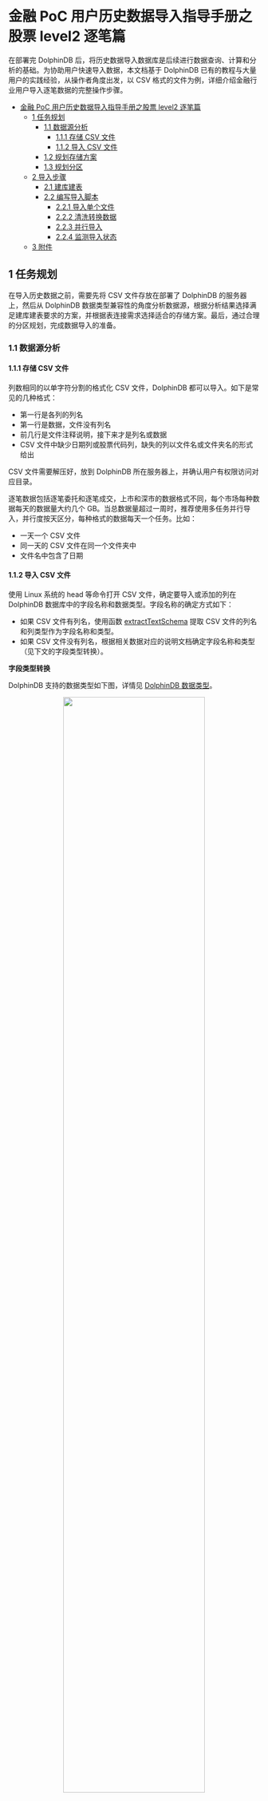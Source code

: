 # 金融 PoC 用户历史数据导入指导手册之股票 level2 逐笔篇

在部署完 DolphinDB 后，将历史数据导入数据库是后续进行数据查询、计算和分析的基础。为协助用户快速导入数据，本文档基于 DolphinDB 已有的教程与大量用户的实践经验，从操作者角度出发，以 CSV 格式的文件为例，详细介绍金融行业用户导入逐笔数据的完整操作步骤。

- [金融 PoC 用户历史数据导入指导手册之股票 level2 逐笔篇](#金融-poc-用户历史数据导入指导手册之股票-level2-逐笔篇)
  - [1 任务规划](#1-任务规划)
    - [1.1 数据源分析](#11-数据源分析)
      - [1.1.1 存储 CSV 文件](#111-存储-csv-文件)
      - [1.1.2 导入 CSV 文件](#112-导入-csv-文件)
    - [1.2 规划存储方案](#12-规划存储方案)
    - [1.3 规划分区](#13-规划分区)
  - [2 导入步骤](#2-导入步骤)
    - [2.1 建库建表](#21-建库建表)
    - [2.2 编写导入脚本](#22-编写导入脚本)
      - [2.2.1 导入单个文件](#221-导入单个文件)
      - [2.2.2 清洗转换数据](#222-清洗转换数据)
      - [2.2.3 并行导入](#223-并行导入)
      - [2.2.4 监测导入状态](#224-监测导入状态)
  - [3 附件](#3-附件)

## 1 任务规划

在导入历史数据之前，需要先将 CSV 文件存放在部署了 DolphinDB 的服务器上，然后从 DolphinDB 数据类型兼容性的角度分析数据源，根据分析结果选择满足建库建表要求的方案，并根据表连接需求选择适合的存储方案。最后，通过合理的分区规划，完成数据导入的准备。

### 1.1 数据源分析

#### 1.1.1 存储 CSV 文件

列数相同的以单字符分割的格式化 CSV 文件，DolphinDB 都可以导入。如下是常见的几种格式：

- 第一行是各列的列名
- 第一行是数据，文件没有列名
- 前几行是文件注释说明，接下来才是列名或数据
- CSV 文件中缺少日期列或股票代码列，缺失的列以文件名或文件夹名的形式给出

CSV 文件需要解压好，放到 DolphinDB 所在服务器上，并确认用户有权限访问对应目录。

逐笔数据包括逐笔委托和逐笔成交，上市和深市的数据格式不同，每个市场每种数据每天的数据量大约几个 GB。当总数据量超过一周时，推荐使用多任务并行导入，并行度按天区分，每种格式的数据每天一个任务。比如：

- 一天一个 CSV 文件
- 同一天的 CSV 文件在同一个文件夹中
- 文件名中包含了日期

#### 1.1.2 导入 CSV 文件

使用 Linux 系统的 head 等命令打开 CSV 文件，确定要导入或添加的列在 DolphinDB 数据库中的字段名称和数据类型。字段名称的确定方式如下：

- 如果 CSV 文件有列名，使用函数 [extractTextSchema](https://www.dolphindb.cn/cn/help/FunctionsandCommands/FunctionReferences/e/extractTextSchema.html) 提取 CSV 文件的列名和列类型作为字段名称和类型。
- 如果 CSV 文件没有列名，根据相关数据对应的说明文档确定字段名称和类型（见下文的字段类型转换）。

**字段类型转换**

DolphinDB 支持的数据类型如下图，详情见 [DolphinDB 数据类型](https://www.dolphindb.cn/cn/help/DataTypesandStructures/DataTypes/index.html)。

<div align=center><img src=./images/LoadDataForPoc/dataType.png width=75%> </div>

在这些数据类型中，整型、浮点型与其他数据库相同，可直接根据数据精度选择。DolphinDB 比较有特色的是如下两种类型：

- 字符串：在 DolphinDB 中可以把字符串保存为 SYMBOL 类型数据。一个 SYMBOL 类型数据在 DolphinDB 系统内部存储为一个整数，数据排序、查询、比较时更有效率。因此，使用 SYMBOL 类型有可能提高系统性能，同时也可节省存储空间。SYMBOL 和 STRING 的使用原则是：**重复多的有限数量的字符串使用 SYMBOL，重复少的描述性字符串使用 STRING。** 比如，股票代码，交易类型标志等使用 SYMBOL，例如 \["IBM","C","MS"\] 等；备注、自定义信息等使用 STRING。在结构化的 level2 金融数据中，STRING 使用得较少。

- 时间日期：如上图所示，DolphinDB 支持丰富的时间日期类型。**凡是涉及时间日期的，推荐用户根据不同精度选择对应的 DolphinDB 时间日期类型。**

下图是通过 head 命令查看的上市委托数据的 CSV 文件。

<div align=center><img src=./images/LoadDataForPoc/headEntrust.png width=50%> </div>

从上图可以看出，这个 CSV 文件的第一行是一些说明备注信息，在后续读取的时候需要跳过。这个文件没有列名，从第二行开始是数据，共 10 列。从左至右的字段名根据上市的说明文档定义为：SecurityID, TransactTime, valOrderNoue, Price, Balance, OrderBSFlag, OrdType, OrderIndex, ChannelNo, BizIndex。

其中 SecurityID, OrderBSFlag 和 OrdType 为重复较多的有限数量的字符串，使用 SYMBOL 类型；TransactTime 为从年到毫秒的日期，使用 TIMESTAMP 数据类型；其它的字段没有特殊之处，整数用 INT，浮点数用 DOUBLE。所以，从左至右存储字段的数据类型定义为：SYMBOL, TIMESTAMP, INT, DOUBLE, INT, SYMBOL, SYMBOL, INT, INT, INT。

其它格式的 CSV 文件，也按此方式确定好字段名称和数据类型。后续数据库中按这些定义好的类型存储数据。

按上述分析定义的表结构列数和 CSV 文件完全一致。如果有特殊需要，也可以增加或减少列。只要字段名称和数据类型按顺序一一对应即可。比如计划将上市和深市的数据统一存储，那么分别分析两市的 CSV 文件，确定共同保留的列，确定字段名称和字段类型。

DolphinDB 导入数据的步骤是先把 CSV 文件读入内存，再写入硬盘。由于不同 CSV 文件对相同字段保存方式不同，CSV 文件在导入内存时不一定能正确识别出数据类型。可能需要对如下字段进行转换：

- 股票代码列：对于 002415, 600001 等数字样式，会被识别为 INT 类型，需要转为 SYMBOL 类型。如果不同代码的数字位数不同，转换时，还要按 6 位对齐
- 时间日期列：对于 20220101093000000, 20220101, 93000000 和 epoch 格式等数字样式，会被识别为 LONG 类型，需要转为 DolphinDB 的 TIMESTAMP, DATE, TIME 等精度的日期时间类型
- 一些交易标志列：对于 C, B, S 等字母样式，会识别为 CHAR 类型，需要转为 SYMBOL 类型
- 需要最终存储为 SYMBOL 类型的，只要转为 STRING 类型即可。

总而言之，CSV 数据的一些列在导入内存后，可能和期望存储到数据库中的数据类型不一致，需要进行转换。具体的转换方式也比较简单，将在后面实操章节中详细介绍。

### 1.2 规划存储方案

分析完数据源后，需要规划如何在 DolphinDB 中基于 level2 逐笔数据建库建表。存储方案的设计原则是：**当没有表连接分析的需求时，推荐单库单表存储数据；当有表连接需求时，一库多表存储数据。**

- 沪深两市的逐笔委托和逐笔成交数据之间一般是有关联分析需求的，所以推荐一库多表。
- 上市和深市不需要合并时，建立两数据库，一个保存上市数据，另一个保存深市数据。每个数据库中分别建立两个数据表，一个数据表存储逐笔委托数据，另一个数据表存储逐笔成交数据。
- 若沪深两市的数据需要合并统一存储，则规划一个数据库，库内建两个数据表，一个数据表保存两市的逐笔委托，另一个保存两市的逐笔成交。

**DolphinDB 单表存储的数据量无上限，同一种类型的数据全部存储到一个数据表，不需要考虑分库分表。**

### 1.3 规划分区

**规划分区是建立数据库之前最重要的一环**，有以下几点作用：

- 分区使大型表更易于管理，提高查询速度
- 分区使系统可以充分利用资源，提高计算速度
- 增加了系统的可用性

分区原理及详细教程参见：[分区数据库设计和操作](https://gitee.com/dolphindb/Tutorials_CN/blob/master/database.md)。

对于 level2 逐笔数据的场景，推荐复合分区，先按日期做值分区，再按股票代码做 HASH 分区。

分区数量由数据大小决定，TSDB 引擎每个分区数据量为压缩前 400MB-1GB，OLAP 引擎每个分区数据量为压缩前 100MB-300MB。

分区是在数据库层面进行的，同一个数据库中的不同数据表，分区方式相同。当需要关联的两表存储到同一个数据库中时，以数据量大的表为基准，按上述原则进行分区。

## 2 导入步骤

完成分析和规划后，用户可按照本章步骤导入数据。先用单个文件进行调试，调试成功后，再使用多任务并行方式，对全量数据进行快速导入。

### 2.1 建库建表

本教程以上海证券交易所的逐笔委托数据为例来建库建表，点击 [Entrust](https://www.dolphindb.cn/downloads/docs/LoadDataForPoc.zip) 下载用例数据。文件解压后放到 loadForPoc/SH/Order/20210104 目录下。在 DolphinDB 中，可以使用 [create](https://www.dolphindb.cn/cn/help/SQLStatements/create.html) 语句建库建表。DolphinDB 建库时有 OLAP 和 TSDB 两种存储引擎可以选择，具体的选择原则可参考 [数据模型](https://www.dolphindb.cn/cn/help/DatabaseandDistributedComputing/Database/DataModel.html)。

本教程推荐选用 [TSDB](https://www.dolphindb.cn/cn/help/DatabaseandDistributedComputing/Database/DataModel.html) 引擎。上市每天逐笔委托数据大小在 3GB 左右，根据前面的分区规划，先按日期做值分区，再用股票代码做7个 HASH 分区。按日期值分区时，**VALUE 的初始值写两三天的初始值即可，实际分区值会根据数据的实际日期自动扩展**。

完整的建库代码如下：

```
if (existsDatabase("dfs://sh_entrust"))
{
 dropDatabase("dfs://sh_entrust")
}

create database "dfs://sh_entrust" partitioned by VALUE(2022.01.01..2022.01.03), HASH([SYMBOL, 10]), engine='TSDB'
```

建库完成后，开始建表。建表的关键是指定字段名称及类型，先用 head 命令在 Linux 系统下查看一下 CSV 文件的结构，如下图所示：

<div align=center><img src=./images/LoadDataForPoc/csvType.jpg width=50%> </div>

可以看到，这个 CSV 文件有如下特点：

- 第一行是文件说明，后续各种读取都需要跳过这一行
- 从第二行开始是数据，没有列名，在建表时需要根据数据的说明文档定义字段名称和字段类型

建表时，OLAP 引擎和 TSDB 引擎都需要指定分区字段，例如：partitioned by TransactTime,SecurityID。TSDB 引擎还有一个分区内排序字段的参数要指定，例如：sortColumns = \[\`SecurityID,\`TransactTime\]。注意字段顺序不能调换。

完整建表语句如下：

```
create table "dfs://sh_entrust"."entrust"(
 SecurityID SYMBOL,
 TransactTime TIMESTAMP,
 valOrderNoue INT,
 Price DOUBLE,
 Balance INT,
 OrderBSFlag SYMBOL,
 OrdType SYMBOL,
 OrderIndex INT,
 ChannelNo INT,
 BizIndex INT)
partitioned by TransactTime,SecurityID,
sortColumns = [`SecurityID,`TransactTime]
```

确认数据表列数时，应当根据用户需求来指定。当 CSV 文件缺少或多余某些列时，用户可使用脚本在 CSV 文件基础上增加或减少列。

在列数和 CSV 文件不一样时，确认 HASH 分区的数量，需要先将各列数据类型占用的字节数据求和，得到一行数据的大小，然后乘以数据行数，得到一天的数据大小。最后，使用一天的数据大小除以每个分区的大小，得到 HASH 分区的数量。

通常逐笔数据是不需要去重的。如果由于特定的数据源等原因，有去重的需求，可在建表时指定 keepDuplicates 参数的值，包含以下选项：

- ALL: 保留所有数据
- LAST：仅保留最新数据
- FIRST：仅保留第一条数据

### 2.2 编写导入脚本

#### 2.2.1 导入单个文件

DolphinDB 导入数据的核心函数是 [loadTextEx](https://www.dolphindb.cn/cn/help/FunctionsandCommands/FunctionReferences/l/loadTextEx.html)，可用于 CSV 文件读取、数据清洗和入库一体化操作。导入数据核心代码如下：

```
db = database("dfs://sh_entrust")
def transType(mutable memTable)
{
 return memTable.replaceColumn!(`col0,string(memTable.col0)).replaceColumn!(`col1,datetimeParse(string(memTable.col1),"yyyyMMddHHmmssSSS")).replaceColumn!(`col5,string(memTable.col5)).replaceColumn!(`col6,string(memTable.col6))
}
filePath = "/home/ychan/data/loadForPoc/SH/Order/20210104/Entrust.csv"
loadTextEx(dbHandle = db, tableName = `entrust, partitionColumns = `col1`col0, filename = filePath, skipRows = 1,transform = transType)
```

导入完成后，查询部分数据，代码如下：

```
select top 10 * from loadTable("dfs://sh_entrust",`entrust)
```

如果数据导入成功，查询结果如下图所示

<div align=center><img src=./images/LoadDataForPoc/selectResult.jpg width=70%> </div>

在单个文件导入过程中可能出现的问题及解决方案如下：

- 数据类型不匹配，常见的报错信息如：“某列需要 SYMBOL 类型，实际数据类型是 INT”，此类报错提示用户进行数据类型转换。详细的解决方式见 [2.2.2 章节](#222-清洗转换数据)。

- 如果系统中存在 nfs 存储介质，可能报 Bad file descriptor 的错误。这种情况要按照指定方式重新挂载一下 nfs 文件。nfs 文件需要用 v3 版本，并设置 local\_lock 参数为 all。具体的挂载命令为：

    ```
    mount -t nfs -o v3,local_lock=all [IP]:/hdd/hdd0/nfs /hdd/hdd0/DolphinDB-test/
    ```

- 执行没有任何报错，但是任务长时间执行不完，等待时间已经远超文件大小除以硬盘速度的时间，观测硬盘状态，也没有任何写入。这种情况是因为单个 CSV 文件太大了，缓存不够用，这个缓存是专门为数据入库设置的一块内存，有关缓存机制的详细介绍见：[CacheEngine 与数据库日志教程](https://gitee.com/dolphindb/Tutorials_CN/blob/master/redoLog_cacheEngine.md) 与 [DolphinDB TSDB 存储引擎介绍](https://gitee.com/dolphindb/Tutorials_CN/blob/master/tsdb_engine.md)。解决方法是：先把 OLAPCacheEngineSize 和 TSDBCacheEngineSize 两个参数的值修改为大于 CSV 文件的大小，再重启系统。

单文件完整的导入脚本下载链接为：[单文件导入](script/LoadDataForPoc/loadOneFile.dos)

#### 2.2.2 清洗转换数据

上一节的核心导入代码中，使用了 [loadTextEx](https://www.dolphindb.cn/cn/help/FunctionsandCommands/FunctionReferences/l/loadTextEx.html) 函数，其中 transform 参数引用了 transType 函数定义，其作用是数据清洗和类型转换。[loadTextEx](https://www.dolphindb.cn/cn/help/FunctionsandCommands/FunctionReferences/l/loadTextEx.html) 导入机制如下：

首先，把 CSV 文件加载到内存生成一个内存表，这个内存表的数据类型可能和之前建立的分布式数据表定义的类型不一致。可以通过指定 schema 的方式尝试进行自动转换，详见：[指定数据导入格式](https://gitee.com/dolphindb/Tutorials_CN/blob/master/import_csv.md#2-%E6%8C%87%E5%AE%9A%E6%95%B0%E6%8D%AE%E5%AF%BC%E5%85%A5%E6%A0%BC%E5%BC%8F)。无法进行自动转换的类型会提示失败。此时，我们需要使用 transform 参数引用的函数进行类型转换和数据清洗。从该函数的返回值中获得清洗转换后的数据，类型依然是一个内存表。然后，把处理好的内存表数据写到硬盘上对应数据库中的数据表内。如果 transform 参数已赋值，**分布式表的结构和 transform 参数引用的函数返回的表的结构保持一致，不用和原 CSV 文件的结构保持一致。**

transform 能够非常方便地完成但不限于如下需求：

- 数据类型的转换
- 在 CSV 文件的基础上增加列
- 过滤 CSV 文件中的无效数据
- 字符编码转换，通常用于把 GBK 编码转换为 UTF-8 编码
- 把多档数据合成 array vector

##### 转换数据类型 <!-- omit in toc -->

DolphinDB 提供了读取 CSV 文件 schema 的函数 [extractTextSchema](https://www.dolphindb.cn/cn/help/FunctionsandCommands/FunctionReferences/e/extractTextSchema.html)。使用以下代码提取 CSV 文件的 schema：

```
filePath = "/home/ychan/data/loadForPoc/SH/Order/20210104/Entrust.csv"
extractTextSchema(filename = filePath, skipRows = 1)
```

执行完成后，结果如下图

<div align=center><img src=./images/LoadDataForPoc/schemaResult.jpg width=15%> </div>

返回结果中，第一列 name 表示 CSV 文件中各列的列名。如果 CSV 文件数据之前没有列名信息，列名自动命名为 col0, col1 等；如果有列名信息，列名和文件中的名称保持一致。第二列 type 表示 CSV 文件中自动识别出来的各列的数据类型。这个结果表的字段和我们建表时的字段是按从上到下的顺序一一对应的，我们把二者整理到一起，如下图所示：

<div align=center><img src=./images/LoadDataForPoc/vsType.jpg width=35%> </div>

通过对比可以发现，内存表中的字段 col0, col1, col5, col6 与数据表中对应字段 SecurityID, TransactTime, OrderBSFlag, OrdType 的类型不同。如果此时直接进行数据导入，如下代码所示：

```
db = database("dfs://sh_entrust")
filePath = "/home/ychan/data/loadForPoc/SH/Order/20210104/Entrust.csv"
loadTextEx(dbHandle = db, tableName = `entrust, partitionColumns = `col1`col0, filename = filePath, skipRows = 1)
```

执行后发现报错：**The column \[SecurityID\] expects type of SYMBOL, but the actual type is INT**，即传入的 SecurityID 数据类型为整型，不符合 SYMBOL 的要求。而 transType 函数的作用就是自定义转换数据类型，赋给 transform 参数后再执行导入语句，会发现不再报错。其他字段的数据导入和类型转换依此类推。本案例中，共有四列做了转换，相关代码如下：

```
def transType(mutable memTable)
{
   return memTable.replaceColumn!(`col0,string(memTable.col0)).replaceColumn!(`col1,datetimeParse(string(memTable.col1),"yyyyMMddHHmmssSSS")).replaceColumn!(`col5,string(memTable.col5)).replaceColumn!(`col6,string(memTable.col6))
}
```

可以看到，每修改一列就增加一个 [replaceColumn!](https://www.dolphindb.cn/cn/help/FunctionsandCommands/CommandsReferences/r/replaceColumn%21.html) 函数。这个函数的作用是使用一个向量替换 table 中指定列，替换后，指定列的数据类型与向量的数据类型一致。在这个案例中，它的第一个参数是数据表的列名，第二个参数是使用相关函数对内存表的指定列处理之后的数据。所以，数据类型的转换的关键在于 [replaceColumn!](https://www.dolphindb.cn/cn/help/FunctionsandCommands/CommandsReferences/r/replaceColumn%21.html) 函数第二个参数的写法。在金融数据的导入实践中，主要有以下几类：

- 时间日期为 epoch 格式，也就是指定时间减去 1970-01-01 00:00:00 的差值。这个差值可以到秒、毫秒等，它是一串纯数字，会自动识别成整数。在转换时，直接把这个整数传递给 DolphinDB 对应时间日期类型的函数即可，如需精确到秒，使用 [datetime](https://www.dolphindb.cn/cn/help/FunctionsandCommands/FunctionReferences/d/datetime.html)，精确到毫秒使用 [timestamp](https://www.dolphindb.cn/cn/help/FunctionsandCommands/FunctionReferences/t/timestamp.html)，精确到纳秒使用 [namotimestamp](https://www.dolphindb.cn/cn/help/FunctionsandCommands/FunctionReferences/n/nanotimestamp.html) 。逐笔数据一般精确到毫秒，类型转换函数的写法为：

    ```
    def transType(mutable memTable)
    {
       return memTable.replaceColumn!(`epochTimeCol,timestamp(memTable.epochTimeCol))
    }
    ```

- 时间是日期格式，是纯数字组成的年月日时分秒等，中间没有分割符。比如 20220101，20220101093000 等，这些格式会被识别为整数。转换时，先把这些数字使用 [string](https://www.dolphindb.cn/cn/help/FunctionsandCommands/FunctionReferences/s/string.html) 函数转成字符串，再用 [temporalParse](https://www.dolphindb.cn/cn/help/FunctionsandCommands/FunctionReferences/t/temporalParse.html) 格式化成对应的日期格式。逐笔数据一般精确到毫秒，这种类型转换函数的写法为：

    ```
    def transType(mutable memTable)
    {
       return memTable.replaceColumn!(`ymdTimeCol,datetimeParse(string(memTable.ymdTimeCol),"yyyyMMddHHmmssSSS"))
    }
    ```

- 股票代码是纯数字，会识别成整数。股票代码推荐定义为 SYMBOL 类型，在内存表中，只要使用 [string](https://www.dolphindb.cn/cn/help/FunctionsandCommands/FunctionReferences/s/string.html) 函数把其转化为字符串格式，在导入时，就能够自动存储为 SYMBOL 类型。此外，股票代码一般是6位，以零开头的需要用 [lpad](https://www.dolphindb.cn/cn/help/FunctionsandCommands/FunctionReferences/l/lpad.html) 函数要进行补齐。纯数字股票代码列转换的函数写法为

    ```
    def transType(mutable memTable)
    {
       return memTable.replaceColumn!(`securityId,lpad(string(memTable.securityId),6,`0))
    }
    ```

- 如果遇到其它一些类型转换可参考【[函数分类](https://www.dolphindb.cn/cn/help/FunctionsandCommands/FunctionStatistics/index.html) 】寻找相关函数。或在技术支持群寻求帮助。

##### 文件名给出某列信息，在 CSV 文件的基础上增加此列 <!-- omit in toc -->

有些时候，CSV 文件会缺少某些列，比如确少日期，然后，通过文件名给出了日期信息。其中所有数据的日期都和文件名相同。这种情况我们通过 transform 参数引用的函数，增加列并赋值。代码如下：

```
def addCol(mutable memTable,datePara)
{
    update memTable set date = datePara
    return memTable
}
```

新增的列总是在最后，如果和分布式表的顺序不一致，在这个函数返回之前，先用 [reorderColumns!](https://www.dolphindb.cn/cn/help/FunctionsandCommands/CommandsReferences/r/reorderColumns%21.html) 函数调整成一致。

##### 过滤数据 <!-- omit in toc -->

有些情况下，需要把 CSV 文件中的一些无效数据过滤掉再写入分布式表。在 transform 参数引用的函数中使用 select 筛选出符合条件的数据即可，比如我们只写入价格大于0的数据，函数定义的代码为：

```
def fliterData(mutable memTable)
{
    return select * from memTable where price > 0
}
```

##### 转换字符编码转换 <!-- omit in toc -->

为了显示正常，有时候需要把 GBK 编码的列转成 UTF-8。transform 参数引用的函数的代码为：

```
def addCol(mutable memTable)
{
    return mutable.replaceColumn!(`custname,toUTF8(mutable.custname,`gbk))
}
```

##### 导入部分列 <!-- omit in toc -->

导入部分列有两种方法，一是在 transform 参数引用的函数中筛选出需要的列，代码如下：

```
def partCol(mutable memTable)
{
    return select [需要的部分列名] from memTable
}
```

方法二是通过指定 schema 的方式，详见如下链接的教程 2.4 节：[导入指定列](https://gitee.com/dolphindb/Tutorials_CN/blob/master/import_csv.md#24-%E5%AF%BC%E5%85%A5%E6%8C%87%E5%AE%9A%E5%88%97)

#### 2.2.3 并行导入

并行导入能够快速导入数据，这种导入方法会占用比较多的内存，所以在导入前，要配置合理的并行度。workerNum 可以控制并行度，估算方式为，**可用内存除以一天的文件大小，得到 workerNum 的值。** 可用内存的值是由 maxMemSize 参数确定的，一般配置为机器可用内存的 80%。此外，也要确保，maxMemSize 的值不大于 license 文件限制的内存大小。

并行导入时，多个任务不能同时写入一个分区，在做任务分配时，要确保不同任务写入不同的分区。因为一级分区为天，不同日期的数据会写到不同的分区。所以，推荐以每天数据与任务一一对应的方式来并行导入。

本案例批量导入了2021年01月05日到01月15日期间，9个工作日的逐笔委托数据。为了方便下载，每天的数据限定为 180MB 左右，点击此处下载数据：[批量导入数据](https://www.dolphindb.cn/downloads/docs/LoadDataForPoc.zip)。由于之前单个文件导入的 CSV 文件比较大，在进行并行导入前，推荐先把单个导入的文件删除。批量导入的基本步骤如下：

1. 在单个 CSV 文件导入的基础上，把一天的数据导入封装为一个函数
2. 用异步任务的方式提交一批任务，按天进行批量导入。
3. 如果两市的数据合并成一张表，则需要分别并行导入，不同市场的数据同时并行导入意味着不同任务同时写入一个分区，会报错。

异步任务的详细用法见：[DolphinDB 教程：作业管理](https://gitee.com/dolphindb/Tutorials_CN/blob/master/job_management_tutorial.md)。代码如下：

```
def loadOneDayFile(db,table,filePath)
{
 csvFiles = exec filename from files(filePath) where filename like"%.csv"
 for(csvIdx in csvFiles)
 {
  loadTextEx(dbHandle = db, tableName = table, partitionColumns = `col1`col0, filename = filePath + "/"  + csvIdx, transform = transType, skipRows = 1)
 }
}

def parallelLoad(allFileContents)
{
 db = database("dfs://sh_entrust")
 table = `entrust
 dateFiles = exec filename from files(allFileContents) where isDir = true
 for(dateIdx in dateFiles)
 {
  submitJob("parallelLoad" + dateIdx,"parallelLoad",loadOneDayFile{db,table,},allFileContents + "/" + dateIdx)
 }
}

allFileContents = "/home/ychan/data/loadForPoc/SH/Order"
parallelLoad(allFileContents)
```

以上代码定义了以下两个函数：

- loadOneDayFile，导入一天某种类型的数据。由于一天数据可能有多个 CSV 文件，因此需要在该函数内遍历目录下所有 CSV 文件后逐个导入。该函数使用 3 个入参：

  - db，数据库句柄。
  - table，表名。
  - filePath，目录参数，截止到日期一级。

- parallelLoad，包含唯一参数 allFileContents，参数值为目录，最小级别为快照、逐笔委托、逐笔成交等。parallelLoad 函数遍历指定目录下的所有日期作为任务参数，调用 loadOneDayFile 按日期提交任务。

loadOneDayFile 和 parallelLoad 这两个函数的写法不唯一，可以根据数据的存储格式参考本案例代码灵活设计。主要目的是按天提交任务，每个任务导入某种数据一天的数据。这些代码执行完成后，会马上返回，所提交的异步任务会在后台执行，可以调用 [getRecentJobs](https://www.dolphindb.cn/cn/help/FunctionsandCommands/FunctionReferences/g/getRecentJobs.html) 函数查看后台的任务执行情况。任务情况如下图所示：

<div align=center><img src=./images/LoadDataForPoc/getRecentJobs.jpg width=80%> </div>

上图重 startTime 字段不为空，表示该任务已经在执行；endTime 不为空，表示该任务已经执行完成；errorMsg 字段不为空，说明这个任务执行出错了，根据这个错误信息对代码进行调试。

errorMsg 可能的错误信息及解决方式如下：

- 报错信息类似于：Retrieve directory content \[/home/ychan/data/loadForPoc/SH/Order20210108\] : No such file or directory。导入时文件找不到，一般是路径拼接的时候出错，尤其是反斜杠字符 “/” 容易多写或漏写，需要仔细检查
- 报错信息为 Out of memory，根本原因是内存不够用了。需要增加可用内存或降低并发度
- 报错信息类似于： `ChunkInTransaction`filepath '/tickHot/20221125/Key0/5ncmg' has been owned by transaction 9702796 RefId:S00002。原因是分区冲突，不同任务往同一个分区写数据了，需要检查不同日期的数据是不是放乱了，任务分割是否合理

完整的批量导入脚本链接为：[批量导入](script/LoadDataForPoc/parallelLoad.dos)

#### 2.2.4 监测导入状态

在数据导入的过程中，如果对导入的性能存在疑虑，可以通过一些工具观测系统资源使用情况，判断是否存在资源利用的瓶颈。在 Linux 系统的终端中输入 dstat 命令，可以查看硬盘写入情况。 如下图所示：

<div align=center><img src=./images/LoadDataForPoc/hardWrite.jpg width=50%> </div>

并行导入追求高速的写入性能，通过配置多块磁盘，可发挥硬盘并行 IO 的能力。通过单机配置文件 dolphindb.cfg 或集群配置文件 cluster.cfg 中的 volumes 参数进行磁盘配置。详细的磁盘配置方法详见：[磁盘参数](https://www.dolphindb.cn/cn/help/DatabaseandDistributedComputing/Configuration/ConfigParamRef.html#id15)。

并行导入时，通过观察硬盘的写入速度、内存消耗情况、CPU 利用率、集群间网络速率，查看资源使用情况。如果内存、CPU 和集群间网络都还有盈余，硬盘的 IO 还没有饱和，可以把 workerNum 配置修改的大一些，提升并行度。

总而言之，通过对并行任务的合理调度，充分利用某一类硬件的物理性能，达到硬件可以支持的最大导入速度。

## 3 附件

本章再以问答的形式，对导入时可能遇到的问题进行总结。

1. 只提交了一个文件的导入，长时间执行不完，硬盘也没有写入，这是什么原因？

答：这是因为单个 CSV 文件太大了，缓存不够用。这个缓存是专门为数据入库设置的一块内存，详细的介绍见：[CacheEngine 与数据库日志教程](https://gitee.com/dolphindb/Tutorials_CN/blob/master/redoLog_cacheEngine.md) 与 [DolphinDB TSDB 存储引擎介绍](https://gitee.com/dolphindb/Tutorials_CN/blob/master/tsdb_engine.md)。解决方法是：先把 OLAPCacheEngineSize 和 TSDBCacheEngineSize 两个参数的值修改为大于 CSV 文件的大小，再重启系统。

2. 导入时，时间是年月日时分秒结构的纯数字类型，如何转化为 DolphinDB 的时间日期格式？

答：解决方法见本篇文章 [2.2.2 清洗转换数据](#222-清洗转换数据) 的时间类型转换部分。

3. 导入时，时间是 epoch 格式，也就是指定时间减去 1970-01-01 00:00:00 的差值，如何转化为 DolphinDB 的时间日期格式？

答：解决方法见本篇文章 [2.2.2 清洗转换数据](#222-清洗转换数据) 的时间类型转换部分。

4. 导入时，股票代码列是纯数字，如何转成 SYMBOL 类型。

答：解决方法见本篇文章 [2.2.2 清洗转换数据](#222-清洗转换数据) 的股票代码类型转换部分。

5. 执行过程中，报 out of memory 错误，怎么处理？

答：这是因为导入过程中内存不够用了。如果使用的是社区版本 license，请联系负责支持的销售人员，获取试用版本 license。然后，查看 maxMemSize 参数的配置是否远小于系统内存，建议配置为系统内存的 80%。 最后，检查 workerNum 配置，合理配置值的计算方法为：可用内存除以单个文件大小向下取整得到 workerNum 的值。

6. nsf 系统导入时，报 Bad file descriptor 错误，怎么解决？

答：如果我们存储系统中存在 nfs 文件，那么 nfs 文件需要用 v3 版本，并设置 local\_lock 参数为 all 的方式进行挂载。具体的挂载命令为：

```
mount -t nfs -o v3,local_lock=all [IP]:/hdd/hdd0/nfs /hdd/hdd0/DolphinDB-test/
```

如果不是这种挂载方式，需要先卸载，再使用这种方式重新挂载。

7. 如何在 DolphinDB 中 LoadTextEx 导入数据时，过滤无效数据？

答：过滤方法是在 transform 引用的函数中做清洗。解决方法详见 [2.2.2 清洗转换数据](#222-清洗转换数据) 的过滤无效数据部分。

8. 向 DolphinDB 数据库导入 CSV 数据时还要再加上2列怎么办？

答：增加方法是在 transform 引用的函数中做增加。解决方法详见 [2.2.2 清洗转换数据](#222-清洗转换数据) 的 增加列部分。

9. 符合如何导入部分列?

答：方法详见[2.2.2 清洗转换数据](#222-清洗转换数据) 导入部分列。

1. 数据如何去重复？

答：建表时指定 keepDuplicates 参数的值可以去重，包含以下选项：

- ALL: 保留所有数据
- LAST：仅保留最新数据
- FIRST：仅保留第一条数据

